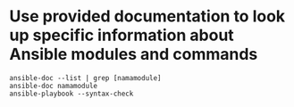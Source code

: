 # Use provided documentation to look up specific information about Ansible modules and commands

```
ansible-doc --list | grep [namamodule]
ansible-doc namamodule
ansible-playbook --syntax-check
```

